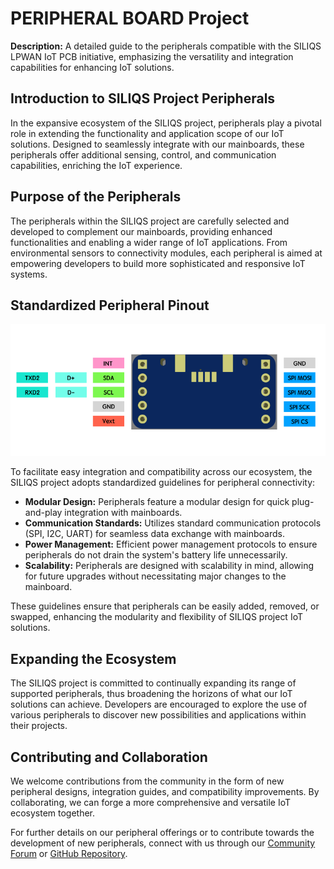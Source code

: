 # PERIPHERAL BOARD Project

**Description:** A detailed guide to the peripherals compatible with the SILIQS LPWAN IoT PCB initiative, emphasizing the versatility and integration capabilities for enhancing IoT solutions.

## Introduction to SILIQS Project Peripherals

In the expansive ecosystem of the SILIQS project, peripherals play a pivotal role in extending the functionality and application scope of our IoT solutions. Designed to seamlessly integrate with our mainboards, these peripherals offer additional sensing, control, and communication capabilities, enriching the IoT experience.

## Purpose of the Peripherals

The peripherals within the SILIQS project are carefully selected and developed to complement our mainboards, providing enhanced functionalities and enabling a wider range of IoT applications. From environmental sensors to connectivity modules, each peripheral is aimed at empowering developers to build more sophisticated and responsive IoT systems.

## Standardized Peripheral Pinout

![Peripherals Overview](peripherals_pinout.png)

To facilitate easy integration and compatibility across our ecosystem, the SILIQS project adopts standardized guidelines for peripheral connectivity:

* **Modular Design:** Peripherals feature a modular design for quick plug-and-play integration with mainboards.
* **Communication Standards:** Utilizes standard communication protocols (SPI, I2C, UART) for seamless data exchange with mainboards.
* **Power Management:** Efficient power management protocols to ensure peripherals do not drain the system's battery life unnecessarily.
* **Scalability:** Peripherals are designed with scalability in mind, allowing for future upgrades without necessitating major changes to the mainboard.

These guidelines ensure that peripherals can be easily added, removed, or swapped, enhancing the modularity and flexibility of SILIQS project IoT solutions.

## Expanding the Ecosystem

The SILIQS project is committed to continually expanding its range of supported peripherals, thus broadening the horizons of what our IoT solutions can achieve. Developers are encouraged to explore the use of various peripherals to discover new possibilities and applications within their projects.

## Contributing and Collaboration

We welcome contributions from the community in the form of new peripheral designs, integration guides, and compatibility improvements. By collaborating, we can forge a more comprehensive and versatile IoT ecosystem together.

For further details on our peripheral offerings or to contribute towards the development of new peripherals, connect with us through our [Community Forum](peripherals.md) or [GitHub Repository](peripherals.md).

